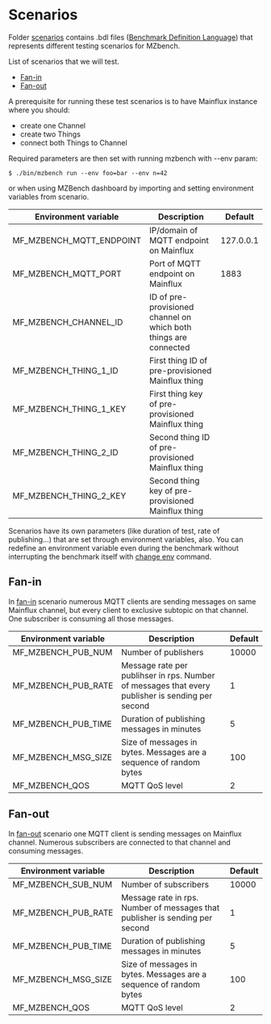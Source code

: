 # Scenarios

Folder [scenarios](scenarios/) contains .bdl files ([Benchmark Definition Language](https://github.com/mzbench/mzbench/blob/master/doc/scenarios/spec.md)) that represents different testing scenarios for MZbench.


List of scenarios that we will test.
- [Fan-in](scenarios/fan_in.bdl)
- [Fan-out](scenarios/fan_out.bdl)

A prerequisite for running these test scenarios is to have Mainflux instance where you should:
- create one Channel
- create two Things
- connect both Things to Channel

Required parameters are then set with running mzbench with --env param:

`$ ./bin/mzbench run --env foo=bar --env n=42`

or when using MZBench dashboard by importing and setting environment variables from scenario.


| Environment variable     | Description                                                      | Default   |
|--------------------------|------------------------------------------------------------------|-----------|
| MF_MZBENCH_MQTT_ENDPOINT | IP/domain of MQTT endpoint on Mainflux                           | 127.0.0.1 |
| MF_MZBENCH_MQTT_PORT     | Port of MQTT endpoint on Mainflux                                | 1883      |
| MF_MZBENCH_CHANNEL_ID    | ID of pre-provisioned channel on which both things are connected |           |
| MF_MZBENCH_THING_1_ID    | First thing ID of pre-provisioned Mainflux thing                 |           |
| MF_MZBENCH_THING_1_KEY   | First thing key of pre-provisioned Mainflux thing                |           |
| MF_MZBENCH_THING_2_ID    | Second thing ID of pre-provisioned Mainflux thing                |           |
| MF_MZBENCH_THING_2_KEY   | Second thing key of pre-provisioned Mainflux thing               |           |

Scenarios have its own parameters (like duration of test, rate of publishing...) that are set through environment variables, also. You can redefine an environment variable even during the benchmark without interrupting the benchmark itself with [change env](https://github.com/mzbench/mzbench/blob/master/doc/cli.md#change_env) command.

## Fan-in

In [fan-in](https://en.wikipedia.org/wiki/Fan-in) scenario numerous MQTT clients are sending messages on same Mainflux channel, but every client to exclusive subtopic on that channel. One subscriber is consuming all those messages.

| Environment variable | Description                                                                                      | Default |
|----------------------|--------------------------------------------------------------------------------------------------|---------|
| MF_MZBENCH_PUB_NUM   | Number of publishers                                                                             | 10000   |
| MF_MZBENCH_PUB_RATE  | Message rate per publihser in rps. Number of messages that every publisher is sending per second | 1       |
| MF_MZBENCH_PUB_TIME  | Duration of publishing messages in minutes                                                       | 5       |
| MF_MZBENCH_MSG_SIZE  | Size of messages in bytes. Messages are a sequence of random bytes                               | 100     |
| MF_MZBENCH_QOS       | MQTT QoS level                                                                                   | 2       |

## Fan-out

In [fan-out](https://en.wikipedia.org/wiki/Fan-out) scenario one MQTT client is sending messages on Mainflux channel. Numerous subscribers are connected to that channel and consuming  messages.

| Environment variable | Description                                                                  | Default |
|----------------------|------------------------------------------------------------------------------|---------|
| MF_MZBENCH_SUB_NUM   | Number of subscribers                                                        | 10000   |
| MF_MZBENCH_PUB_RATE  | Message rate in rps. Number of messages that publisher is sending per second | 1       |
| MF_MZBENCH_PUB_TIME  | Duration of publishing messages in minutes                                   | 5       |
| MF_MZBENCH_MSG_SIZE  | Size of messages in bytes. Messages are a sequence of random bytes           | 100     |
| MF_MZBENCH_QOS       | MQTT QoS level                                                               | 2       |


